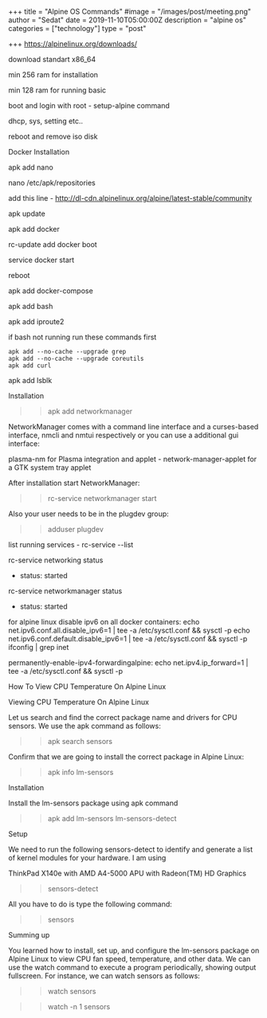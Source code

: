 +++
title = "Alpine OS Commands"
#image = "/images/post/meeting.png"
author = "Sedat"
date = 2019-11-10T05:00:00Z
description = "alpine os"
categories = ["technology"]
type = "post"

+++
https://alpinelinux.org/downloads/

download standart x86_64


min 256 ram for installation

min 128 ram for running basic


boot and login with root - setup-alpine command

dhcp, sys, setting etc..

reboot and remove iso disk




Docker Installation

apk add nano

nano /etc/apk/repositories

add this line - http://dl-cdn.alpinelinux.org/alpine/latest-stable/community

apk update

apk add docker

rc-update add docker boot

service docker start

reboot



apk add docker-compose

apk add bash

apk add iproute2




if bash not running run these commands first
```
apk add --no-cache --upgrade grep
apk add --no-cache --upgrade coreutils
apk add curl
```

apk add lsblk













Installation
>> apk add networkmanager


NetworkManager comes with a command line interface and a curses-based interface, nmcli and nmtui respectively or you can use a additional gui interface:

plasma-nm for Plasma integration and applet - network-manager-applet for a GTK system tray applet

After installation start NetworkManager:

>> rc-service networkmanager start


Also your user needs to be in the plugdev group:

>> adduser <YourUsername> plugdev









list running services - rc-service --list

rc-service networking status
 * status: started

rc-service networkmanager status
 * status: started




for alpine linux disable ipv6 on all docker containers:
echo net.ipv6.conf.all.disable_ipv6=1 | tee -a /etc/sysctl.conf && sysctl -p
echo net.ipv6.conf.default.disable_ipv6=1 | tee -a /etc/sysctl.conf && sysctl -p
ifconfig | grep inet


permanently-enable-ipv4-forwardingalpine:
echo net.ipv4.ip_forward=1 | tee -a /etc/sysctl.conf && sysctl -p




How To View CPU Temperature On Alpine Linux

Viewing CPU Temperature On Alpine Linux

Let us search and find the correct package name and drivers for CPU sensors. We use the apk command as follows:

>> apk search sensors

Confirm that we are going to install the correct package in Alpine Linux:

>> apk info lm-sensors


Installation

Install the lm-sensors package using apk command

>> apk add lm-sensors lm-sensors-detect

Setup

We need to run the following sensors-detect to identify and generate a list of kernel modules for your hardware. I am using 

ThinkPad X140e with AMD A4-5000 APU with Radeon(TM) HD Graphics

>> sensors-detect

All you have to do is type the following command:

>> sensors

Summing up

You learned how to install, set up, and configure the lm-sensors package on Alpine Linux to view CPU fan speed, temperature, and other data. We can use the watch command to execute a program periodically, showing output fullscreen. For instance, we can watch sensors as follows:

>> watch sensors

>> watch -n 1 sensors








